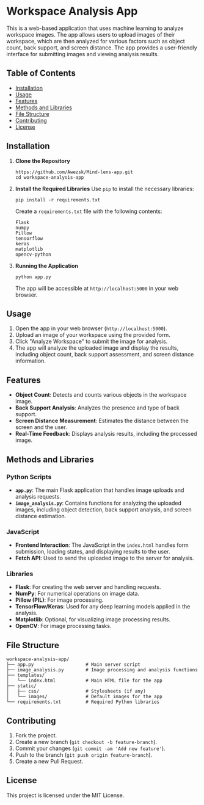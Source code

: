 
# Workspace Analysis App

This is a web-based application that uses machine learning to analyze workspace images. The app allows users to upload images of their workspace, which are then analyzed for various factors such as object count, back support, and screen distance. The app provides a user-friendly interface for submitting images and viewing analysis results.

## Table of Contents
- [Installation](#installation)
- [Usage](#usage)
- [Features](#features)
- [Methods and Libraries](#methods-and-libraries)
- [File Structure](#file-structure)
- [Contributing](#contributing)
- [License](#license)

## Installation

1. **Clone the Repository**
   ```
   https://github.com/Awezsk/Mind-lens-app.git
   cd workspace-analysis-app
   ```

2. **Install the Required Libraries**
   Use `pip` to install the necessary libraries:
   ```
   pip install -r requirements.txt
   ```
   Create a `requirements.txt` file with the following contents:
   ```
   Flask
   numpy
   Pillow
   tensorflow
   keras
   matplotlib
   opencv-python
   ```

3. **Running the Application**
   ```
   python app.py
   ```

   The app will be accessible at `http://localhost:5000` in your web browser.

## Usage

1. Open the app in your web browser (`http://localhost:5000`).
2. Upload an image of your workspace using the provided form.
3. Click "Analyze Workspace" to submit the image for analysis.
4. The app will analyze the uploaded image and display the results, including object count, back support assessment, and screen distance information.

## Features

- **Object Count**: Detects and counts various objects in the workspace image.
- **Back Support Analysis**: Analyzes the presence and type of back support.
- **Screen Distance Measurement**: Estimates the distance between the screen and the user.
- **Real-Time Feedback**: Displays analysis results, including the processed image.

## Methods and Libraries

### Python Scripts

- **`app.py`**: The main Flask application that handles image uploads and analysis requests.
- **`image_analysis.py`**: Contains functions for analyzing the uploaded images, including object detection, back support analysis, and screen distance estimation.

### JavaScript

- **Frontend Interaction**: The JavaScript in the `index.html` handles form submission, loading states, and displaying results to the user.
- **Fetch API**: Used to send the uploaded image to the server for analysis.

### Libraries

- **Flask**: For creating the web server and handling requests.
- **NumPy**: For numerical operations on image data.
- **Pillow (PIL)**: For image processing.
- **TensorFlow/Keras**: Used for any deep learning models applied in the analysis.
- **Matplotlib**: Optional, for visualizing image processing results.
- **OpenCV**: For image processing tasks.

## File Structure

```
workspace-analysis-app/
├── app.py                   # Main server script
├── image_analysis.py        # Image processing and analysis functions
├── templates/
│   └── index.html           # Main HTML file for the app
├── static/
│   ├── css/                 # Stylesheets (if any)
│   └── images/              # Default images for the app
└── requirements.txt         # Required Python libraries
```

## Contributing

1. Fork the project.
2. Create a new branch (`git checkout -b feature-branch`).
3. Commit your changes (`git commit -am 'Add new feature'`).
4. Push to the branch (`git push origin feature-branch`).
5. Create a new Pull Request.

## License

This project is licensed under the MIT License.

